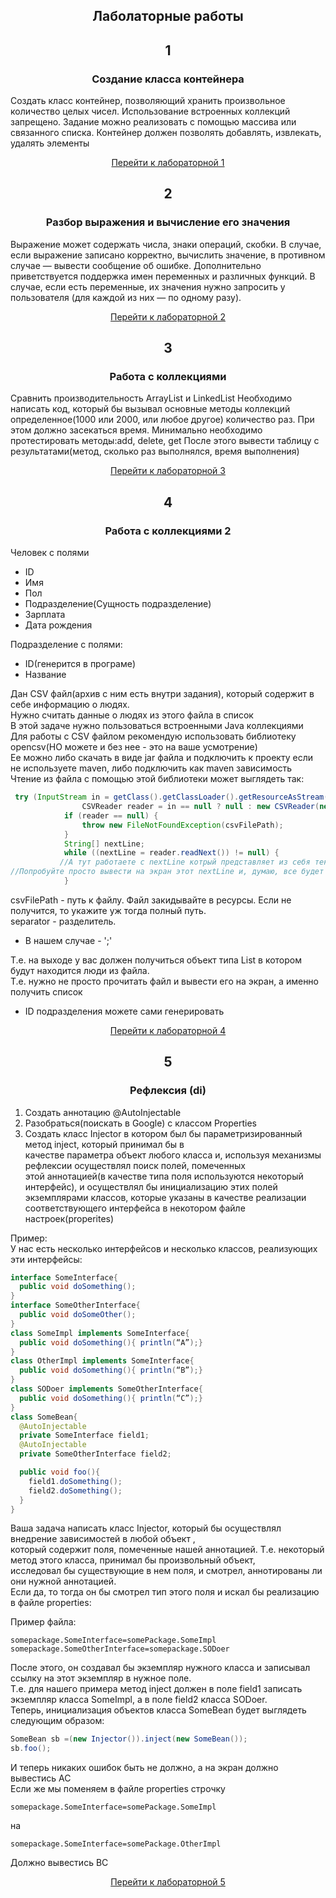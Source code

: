 ## <h2 align="center">Лаболаторные работы</h2>

<h2 align="center">1</h2>

<h3 align="center">
  Создание класса контейнера
</h3>
<p>
  Создать класс контейнер, позволяющий хранить произвольное количество целых чисел. Использование встроенных коллекций запрещено.  
  Задание можно реализовать с помощью массива или связанного списка. Контейнер должен позволять добавлять, извлекать, удалять элементы
</p>

<div align="center">
  <a href="https://github.com/NIOHOMY/Java_6_semester/tree/master/src/main/java/org/lab1_class_container">Перейти к лабораторной 1</a>
</div>

##

<h2 align="center">2</h2>

<h3 align="center">
  Разбор выражения и вычисление его значения
</h3>
<p>
  Выражение может содержать числа, знаки операций, скобки. В случае, если выражение записано корректно, вычислить значение, в противном случае — вывести сообщение об ошибке.
  Дополнительно приветствуется поддержка имен переменных и различных функций. 
  В случае, если есть переменные, их значения нужно запросить у пользователя (для каждой из них — по одному разу).
</p>

<div align="center">
  <a href="https://github.com/NIOHOMY/Java_6_semester/tree/master/src/main/java/org/lab2_expression_calculation">Перейти к лабораторной 2</a>
</div>

##

<h2 align="center">3</h2>

<h3 align="center">
 Работа с коллекциями
</h3>
<p>
Сравнить производительность ArrayList и LinkedList
Необходимо написать код, который бы вызывал основные методы коллекций определенное(1000 или 2000, или любое другое) количество раз. При этом должно засекаться время.
Минимально необходимо протестировать методы:add, delete, get
После этого вывести таблицу с результатами(метод, сколько раз выполнялся, время выполнения)
</p>

<div align="center">
  <a href="https://github.com/NIOHOMY/Java_6_semester/tree/master/src/main/java/org/lab3_performance_Array_Linked_Lists">Перейти к лабораторной 3</a>
</div>

##

<h2 align="center">4</h2>

<h3 align="center">
 Работа с коллекциями 2
</h3>

Человек с полями

*  ID
*  Имя
*  Пол
*  Подразделение(Сущность подразделение)
*  Зарплата
*  Дата рождения

Подразделение с полями:

* ID(генерится в програме)
* Название

Дан CSV файл(архив с ним есть внутри задания), который содержит в себе информацию о людях. <br/>
Нужно считать данные о людях из этого файла в список<br/>
В этой задаче нужно пользоваться встроенными Java  коллекциями<br/>
Для работы с CSV файлом рекомендую использовать библиотеку opencsv(НО можете и без нее - это на ваше усмотрение)<br/>
Ее можно либо скачать в виде jar  файла и подключить к проекту если не используете maven, либо подключить как maven зависимость<br/>
Чтение из файла с помощью этой библиотеки может выглядеть так:<br/>

```java
 try (InputStream in = getClass().getClassLoader().getResourceAsStream(csvFilePath);
                CSVReader reader = in == null ? null : new CSVReader(new InputStreamReader(in), separator)) {
            if (reader == null) {
                throw new FileNotFoundException(csvFilePath);
            }
            String[] nextLine;
            while ((nextLine = reader.readNext()) != null) {
           //А тут работаете с nextLine котрый представляет из себя текущую строчку в файле, уже разбитую на массив по разделителю separator
//Попробуйте просто вывести на экран этот nextLine и, думаю, все будет понятно
            }
```

csvFilePath - путь к файлу. Файл закидывайте в ресурсы. Если не получится, то укажите уж тогда полный путь.<br/>
separator - разделитель. <br/>

* В нашем случае  - ';'

Т.е. на выходе у вас должен получиться объект типа List в котором будут находится люди из файла.  <br/>
Т.е. нужно не просто прочитать файл и вывести его на экран, а именно получить список<br/>

* ID подразделения можете сами генерировать<br/>

<div align="center">
  <a href="https://github.com/NIOHOMY/Java_6_semester/tree/master/src/main/java/org/lab4_csv_reader">Перейти к лабораторной 4</a>
</div>

##

<h2 align="center">5</h2>

<h3 align="center">
 Рефлексия (di)
</h3>

1. Создать аннотацию @AutoInjectable
2. Разобраться(поискать в Google) с классом Properties
3. Создать класс Injector в котором был бы параметризированный метод inject, который принимал бы в  <br/>
качестве параметра объект любого класса и, используя механизмы рефлексии осуществлял поиск полей, помеченных <br/>
этой аннотацией(в качестве типа поля используются некоторый интерфейс), и осуществлял бы инициализацию этих полей <br/>
экземплярами классов, которые указаны в качестве реализации соответствующего интерфейса в некотором файле настроек(properites) <br/>

Пример: <br/>
У нас есть несколько интерфейсов и несколько классов, реализующих эти интерфейсы: <br/>

```java
interface SomeInterface{
  public void doSomething();
}
interface SomeOtherInterface{
  public void doSomeOther();
}
class SomeImpl implements SomeInterface{
  public void doSomething(){ println(“A”);}
}
class OtherImpl implements SomeInterface{
  public void doSomething(){ println(“B”);}
}
class SODoer implements SomeOtherInterface{
  public void doSomething(){ println(“C”);}
}
class SomeBean{
  @AutoInjectable
  private SomeInterface field1;
  @AutoInjectable
  private SomeOtherInterface field2;

  public void foo(){
    field1.doSomething();
    field2.doSomething();
  }
}
```

Ваша задача написать класс Injector, который бы осуществлял внедрение зависимостей в любой объект ,  <br/>
который содержит поля, помеченные нашей аннотацией. Т.е. некоторый метод этого класса, принимал бы произвольный объект, <br/>
исследовал бы существующие в нем поля, и смотрел, аннотированы ли они нужной аннотацией. <br/>
Если да, то тогда он бы смотрел тип этого поля и искал бы реализацию в файле properties: <br/>

Пример файла:
```
somepackage.SomeInterface=somePackage.SomeImpl
somepackage.SomeOtherInterface=somepackage.SODoer
```

После этого, он создавал бы экземпляр нужного класса и записывал ссылку на этот экземпляр в нужное поле.  <br/>
Т.е. для нашего примера метод inject должен в поле field1 записать экземпляр класса SomeImpl, а в поле field2 класса SODoer. <br/>
Теперь, инициализация объектов класса SomeBean будет выглядеть следующим образом: <br/>

```java
SomeBean sb =(new Injector()).inject(new SomeBean());
sb.foo();
```

И теперь никаких ошибок быть не должно, а на экран должно вывестись AC <br/>
Если же мы поменяем в файле properties строчку
```
somepackage.SomeInterface=somePackage.SomeImpl
```
на
```
somepackage.SomeInterface=somePackage.OtherImpl
```
Должно вывестись BC

<div align="center">
  <a href="https://github.com/NIOHOMY/Java_6_semester/tree/master/src/main/java/org/lab5_di_system">Перейти к лабораторной 5</a>
</div>

